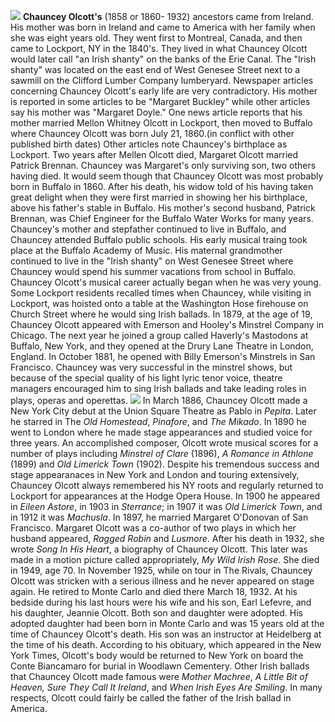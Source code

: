 ![](/olcott2.jpg)
**Chauncey Olcott's** (1858 or 1860- 1932) ancestors came from Ireland. His mother was born in Ireland and came to America with her family when she was eight years old. They went first to Montreal, Canada, and then came to Lockport, NY in the 1840's. They lived in what Chauncey Olcott would later call "an Irish shanty" on the banks of the Erie Canal. The "Irish shanty" was located on the east end of West Genesee Street next to a sawmill on the Clifford Lumber Company lumberyard. Newspaper articles concerning Chauncey Olcott's early life are very contradictory. His mother is reported in some articles to be "Margaret Buckley" while other articles say his mother was "Margaret Doyle." One news article reports that his mother married Mellon Whitney Olcott in Lockport, then moved to Buffalo where Chauncey Olcott was born July 21, 1860.(in conflict with other published birth dates) Other articles note Chauncey's birthplace as Lockport. Two years after Mellen Olcott died, Margaret Olcott married Patrick Brennan. Chauncey was Margaret's only surviving son, two others having died. 
It would seem though that Chauncey Olcott was most probably born in Buffalo in 1860. After his death, his widow told of his having taken great delight when they were first married in showing her his birthplace, above his father's stable in Buffalo. His mother's second husband, Patrick Brennan, was Chief Engineer for the Buffalo Water Works for many years. 
Chauncey's mother and stepfather continued to live in Buffalo, and Chauncey attended Buffalo public schools. His early musical traing took place at the Buffalo Academy of Music. His maternal grandmother continued to live in the "Irish shanty" on West Genesee Street where Chauncey would spend his summer vacations from school in Buffalo. Chauncey Olcott's musical career actually began when he was very young. Some Lockport residents recalled times when Chauncey, while visiting in Lockport, was hoisted onto a table at the Washington Hose firehouse on Church Street where he would sing Irish ballads. In 1879, at the age of 19, Chauncey Olcott appeared with Emerson and Hooley's Minstrel Company in Chicago. The next year he joined a group called Haverly's Mastodons at Buffalo, New York, and they opened at the Drury Lane Theatre in London, England. In October 1881, he opened with Billy Emerson's Minstrels in San Francisco. Chauncey was very successful in the minstrel shows, but because of the special quality of his light lyric tenor voice, theatre managers encouraged him to sing Irish ballads and take leading roles in plays, operas and operettas.
![](/olcott1.jpg)
In March 1886, Chauncey Olcott made a New York City debut at the Union Square Theatre as Pablo in *Pepita*. Later he starred in The *Old Homestead*, *Pinafore*, and *The Mikado*. In 1890 he went to London where he made stage appearances and studied voice for three years. An accomplished composer, Olcott wrote musical scores for a number of plays including *Minstrel of Clare* (1896), *A Romance in Athlone* (1899) and *Old Limerick Town* (1902).
Despite his tremendous success and stage appearanaces in New York and London and touring extensively, Chauncey Olcott always remembered his NY roots and regularly returned to Lockport for appearances at the Hodge Opera House. In 1900 he appeared in *Eileen Astore*, in 1903 in *Sterrance*; in 1907 it was *Old Limerick Town*, and in 1912 it was *Machusla*.
In 1897, he married Margaret O'Donovan of San Francisco. Margaret Olcott was a co-author of two plays in which her husband appeared, *Ragged Robin* and *Lusmore*. After his death in 1932, she wrote *Song In His Heart*, a biography of Chauncey Olcott. This later was made in a motion picture called appropriately, *My Wild Irish Rose*. She died in 1949, age 70.
In November 1925, while on tour in The Rivals, Chauncey Olcott was stricken with a serious illness and he never appeared on stage again. He retired to Monte Carlo and died there March 18, 1932. At his bedside during his last hours were his wife and his son, Earl Lefevre, and his daughter, Jeannie Olcott. Both son and daughter were adopted. His adopted daughter had been born in Monte Carlo and was 15 years old at the time of Chauncey Olcott's death. His son was an instructor at Heidelberg at the time of his death. According to his obituary, which appeared in the New York Times, Olcott's body would be returned to New York on board the Conte Biancamaro for burial in Woodlawn Cementery.
Other Irish ballads that Chauncey Olcott made famous were *Mother Machree*, *A Little Bit of Heaven, Sure They Call It Ireland*, and *When Irish Eyes Are Smiling*. In many respects, Olcott could fairly be called the father of the Irish ballad in America.